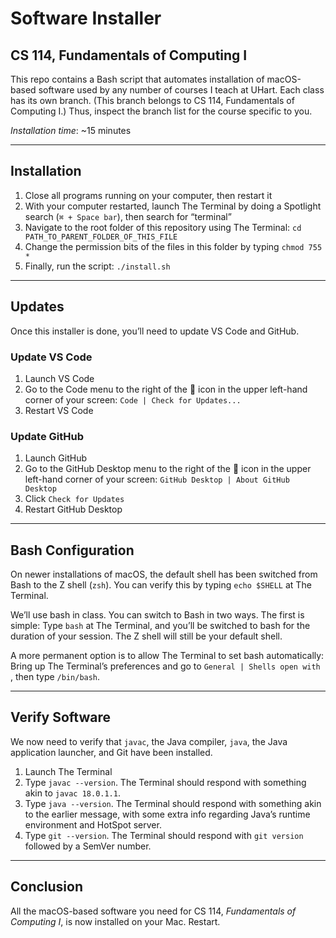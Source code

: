 # Software Installer
## CS 114, Fundamentals of Computing I

This repo contains a Bash script that automates installation of macOS-based software used by any number of courses I teach at UHart. Each class has its own branch. (This branch belongs to CS 114, Fundamentals of Computing I.) Thus, inspect the branch list for the course specific to you.

*Installation time*: ~15 minutes

---

## Installation
1. Close all programs running on your computer, then restart it
2. With your computer restarted, launch The Terminal by doing a Spotlight search (`⌘ + Space bar`), then search for “terminal”
4. Navigate to the root folder of this repository using The Terminal: `cd PATH_TO_PARENT_FOLDER_OF_THIS_FILE`
5. Change the permission bits of the files in this folder by typing `chmod 755 *`
6. Finally, run the script: `./install.sh`

---

## Updates
Once this installer is done, you’ll need to update VS Code and GitHub.

### Update VS Code
1. Launch VS Code
2. Go to the Code menu to the right of the  icon in the upper left-hand corner of your screen: `Code | Check for Updates...`
3. Restart VS Code

### Update GitHub
1. Launch GitHub
2. Go to the GitHub Desktop menu to the right of the  icon in the upper left-hand corner of your screen: `GitHub Desktop | About GitHub Desktop`
3. Click `Check for Updates`
4. Restart GitHub Desktop

---

## Bash Configuration
On newer installations of macOS, the default shell has been switched from Bash to the Z shell (`zsh`). You can verify this by typing `echo $SHELL` at The Terminal.

We’ll use bash in class. You can switch to Bash in two ways. The first is simple: Type `bash` at The Terminal, and you’ll be switched to bash for the duration of your session. The Z shell will still be your default shell.

A more permanent option is to allow The Terminal to set bash automatically: Bring up The Terminal’s preferences and go to `General | Shells open with `, then type `/bin/bash`.

---

## Verify Software
We now need to verify that `javac`, the Java compiler, `java`, the Java application launcher, and Git have been installed.

1. Launch The Terminal
2. Type `javac --version`. The Terminal should respond with something akin to `javac 18.0.1.1`.
3. Type `java --version`. The Terminal should respond with something akin to the earlier message, with some extra info regarding Java’s runtime environment and HotSpot server.
4. Type `git --version`. The Terminal should respond with `git version` followed by a SemVer number.

---

## Conclusion
All the macOS-based software you need for CS 114, *Fundamentals of Computing I*, is now installed on your Mac. Restart.